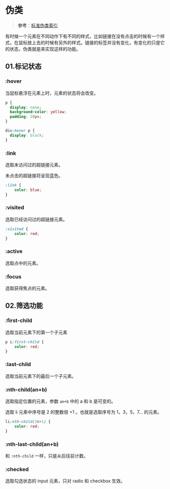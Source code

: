 # 伪类

> **参考**：[标准伪类索引](https://developer.mozilla.org/zh-CN/docs/Web/CSS/Pseudo-classes)

有时候一个元素在不同动作下有不同的样式，比如链接在没有点击的时候有一个样式，在鼠标放上去的时候有另外的样式。链接的标签并没有变化，有变化的只是它的状态，伪类就是来实现这样的功能。

## 01.标记状态

### :hover 

当鼠标悬浮在元素上时，元素的状态将会改变。      

```css
p {
  display: none;
  background-color: yellow;
  padding: 20px;
}

div:hover p {
  display: block;
}
```

### :link

选取未访问过的超链接元素。

未点击的超链接将呈现蓝色。

```css
:link {
    color: blue;
}
```

### :visited

选取已经访问过的超链接元素。

```css
:visited {
    color: red;
}
```

### :active

选取点中的元素。

### :focus

选取获得焦点的元素。

## 02.筛选功能

### :first-child

选取当前元素下的第一个子元素

```css
p i:first-child {
    color: red;
}
```

### :last-child

选取当前元素下的最后一个子元素。

 ### :nth-child(an+b)

选取指定位置的元素，参数 `an+b` 中的 a 和 b 是可变的。

选取 li 元素中序号是 2 的整数倍 +1 。也就是选取序号为 1，3，5，7... 的元素。

```css
li:nth-child(2n+1) {
    color: red;
}
```

### :nth-last-child(an+b)

和 `:nth-child` 一样，只是从后往前计数。

### :checked

选取勾选状态的 input 元素，只对 radio 和 checkbox 生效。



